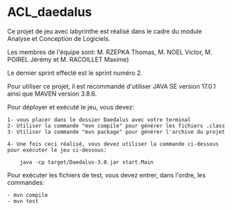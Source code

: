 # ACL_daedalus
Ce projet de jeu avec labyrinthe est réalisé dans le cadre du module Analyse et Conception de Logiciels.

Les membres de l'équipe sont: M. RZEPKA Thomas, M. NOEL Victor, M. POIREL Jérémy et M. RACOILLET Maxime)

Le dernier sprint effecté est le sprint numéro 2.

Pour utiliser ce projet, il est recommandé d'utiliser JAVA SE version 17.0.1 ainsi que MAVEN version 3.8.6. 

Pour déployer et exécuté le jeu, vous devez:

    1- vous placer dans le dossier Daedalus avec votre terminal
    2- Utiliser la commande "mvn compile" pour générer les fichiers .class
    3- Utiliser la commande "mvn package" pour générer l'archive du projet

    4- Une fois ceci réalisé, vous devez utiliser la commande ci-dessous pour exécuter le jeu ci-dessous:
        
        java -cp target/Daedalus-3.0.jar start.Main 

Pour exécuter les fichiers de test, vous devez entrer, dans l'ordre, les commandes:

    - mvn compile
    - mvn test
